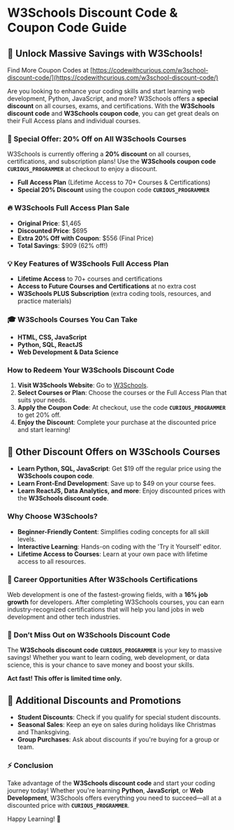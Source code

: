 # W3Schools Discount Code & Coupon Code Guide

## 🚀 Unlock Massive Savings with W3Schools!

Find More Coupon Codes at [https://codewithcurious.com/w3school-discount-code/](https://codewithcurious.com/w3school-discount-code/)

Are you looking to enhance your coding skills and start learning web development, Python, JavaScript, and more? W3Schools offers a **special discount** on all courses, exams, and certifications. With the **W3Schools discount code** and **W3Schools coupon code**, you can get great deals on their Full Access plans and individual courses.

### **🎉 Special Offer: 20% Off on All W3Schools Courses**

W3Schools is currently offering a **20% discount** on all courses, certifications, and subscription plans! Use the **W3Schools coupon code** **`CURIOUS_PROGRAMMER`** at checkout to enjoy a discount.

- **Full Access Plan** (Lifetime Access to 70+ Courses & Certifications)
- **Special 20% Discount** using the coupon code **`CURIOUS_PROGRAMMER`**

### **🔥 W3Schools Full Access Plan Sale**
- **Original Price**: $1,465
- **Discounted Price**: $695
- **Extra 20% Off with Coupon**: $556 (Final Price)
- **Total Savings**: $909 (62% off!)

### **💡 Key Features of W3Schools Full Access Plan**
- **Lifetime Access** to 70+ courses and certifications
- **Access to Future Courses and Certifications** at no extra cost
- **W3Schools PLUS Subscription** (extra coding tools, resources, and practice materials)

### **🎓 W3Schools Courses You Can Take**
- **HTML, CSS, JavaScript**
- **Python, SQL, ReactJS**
- **Web Development & Data Science**

### **How to Redeem Your W3Schools Discount Code**
1. **Visit W3Schools Website**: Go to [W3Schools](https://www.w3schools.com).
2. **Select Courses or Plan**: Choose the courses or the Full Access Plan that suits your needs.
3. **Apply the Coupon Code**: At checkout, use the code **`CURIOUS_PROGRAMMER`** to get 20% off.
4. **Enjoy the Discount**: Complete your purchase at the discounted price and start learning!

## **🎯 Other Discount Offers on W3Schools Courses**

- **Learn Python, SQL, JavaScript**: Get $19 off the regular price using the **W3Schools coupon code**.
- **Learn Front-End Development**: Save up to $49 on your course fees.
- **Learn ReactJS, Data Analytics, and more**: Enjoy discounted prices with the **W3Schools discount code**.

### **Why Choose W3Schools?**
- **Beginner-Friendly Content**: Simplifies coding concepts for all skill levels.
- **Interactive Learning**: Hands-on coding with the 'Try it Yourself' editor.
- **Lifetime Access to Courses**: Learn at your own pace with lifetime access to all resources.

### **💼 Career Opportunities After W3Schools Certifications**
Web development is one of the fastest-growing fields, with a **16% job growth** for developers. After completing W3Schools courses, you can earn industry-recognized certifications that will help you land jobs in web development and other tech industries.

### **🔑 Don’t Miss Out on W3Schools Discount Code**
The **W3Schools discount code** **`CURIOUS_PROGRAMMER`** is your key to massive savings! Whether you want to learn coding, web development, or data science, this is your chance to save money and boost your skills.

**Act fast! This offer is limited time only.**

## **📣 Additional Discounts and Promotions**
- **Student Discounts**: Check if you qualify for special student discounts.
- **Seasonal Sales**: Keep an eye on sales during holidays like Christmas and Thanksgiving.
- **Group Purchases**: Ask about discounts if you're buying for a group or team.

### **⚡ Conclusion**
Take advantage of the **W3Schools discount code** and start your coding journey today! Whether you're learning **Python**, **JavaScript**, or **Web Development**, W3Schools offers everything you need to succeed—all at a discounted price with **`CURIOUS_PROGRAMMER`**.

Happy Learning! 🚀
